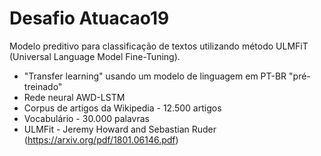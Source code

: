 # Desafio Atuacao19

Modelo preditivo para classificação de textos utilizando método ULMFiT (Universal Language Model Fine-Tuning). 

- "Transfer learning" usando um modelo de linguagem em PT-BR "pré-treinado"
- Rede neural AWD-LSTM
- Corpus de artigos da Wikipedia - 12.500 artigos
- Vocabulário - 30.000 palavras
- ULMFit - Jeremy Howard and Sebastian Ruder (https://arxiv.org/pdf/1801.06146.pdf)
